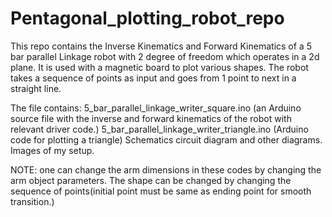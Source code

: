 # Pentagonal_plotting_robot_repo
This repo contains the Inverse Kinematics and Forward Kinematics of a 5 bar parallel Linkage robot with 2  degree of freedom which operates in a 2d plane. It is used with a magnetic board to plot various shapes. The robot takes a sequence of points as input and goes from 1 point to next in a straight line.

The file contains: 5_bar_parallel_linkage_writer_square.ino (an Arduino source file with the inverse and forward kinematics of the robot with relevant driver code.)
                   5_bar_parallel_linkage_writer_triangle.ino (Arduino code for plotting a triangle)
                   Schematics circuit diagram and other diagrams.
                   Images of my setup.
                   
              
NOTE: one can change the arm dimensions in these codes by changing the arm object parameters. The shape can be changed by changing the sequence of points(initial point must be same as ending point for smooth transition.)    

